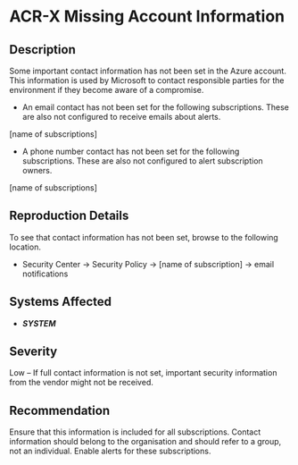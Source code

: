 ACR-X Missing Account Information
=================================

Description
-----------
Some important contact information has not been set in the Azure account. This information is used by Microsoft to contact responsible parties for the environment if they become aware of a compromise.
* An email contact has not been set for the following subscriptions. These are also not configured to receive emails about alerts.

[name of subscriptions]

* A phone number contact has not been set for the following subscriptions. These are also not configured to alert subscription owners.

[name of subscriptions]

Reproduction Details
--------------------
To see that contact information has not been set, browse to the following location.
* Security Center -> Security Policy -> [name of subscription] -> email notifications

Systems Affected
----------------
  * ***SYSTEM***

Severity
--------
Low – If full contact information is not set, important security information from the vendor might not be received.

Recommendation
--------------
Ensure that this information is included for all subscriptions. Contact information should belong to the organisation and should refer to a group, not an individual. Enable alerts for these subscriptions.

